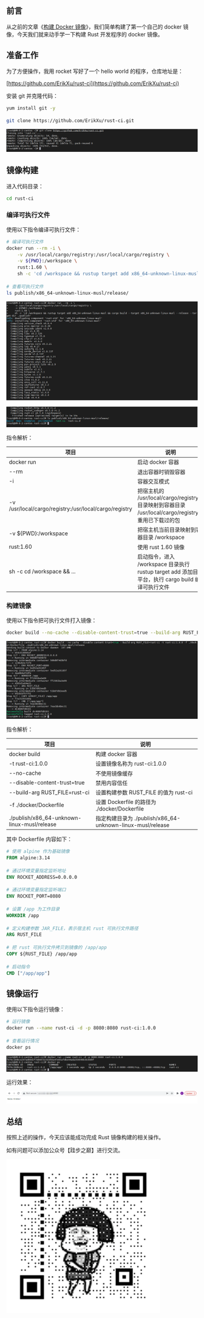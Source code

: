 ## 前言

从之前的文章《[构建 Docker 镜像](build.md)》，我们简单构建了第一个自己的 docker 镜像，今天我们就来动手学一下构建 Rust 开发程序的 docker 镜像。

## 准备工作

为了方便操作，我用 rocket 写好了一个 hello world 的程序，仓库地址是：

[https://github.com/ErikXu/rust-ci](https://github.com/ErikXu/rust-ci)

安装 git 并克隆代码：

``` bash
yum install git -y

git clone https://github.com/ErikXu/rust-ci.git
```

![克隆代码](images/rust/1.png "克隆代码")

## 镜像构建

进入代码目录：

``` bash
cd rust-ci
```

### 编译可执行文件

使用以下指令编译可执行文件：

``` bash
# 编译可执行文件
docker run --rm -i \
    -v /usr/local/cargo/registry:/usr/local/cargo/registry \
    -v ${PWD}:/workspace \
    rust:1.60 \
    sh -c 'cd /workspace && rustup target add x86_64-unknown-linux-musl && cargo build --target x86_64-unknown-linux-musl --release --target-dir ./publish'

# 查看可执行文件
ls publish/x86_64-unknown-linux-musl/release/
```

![编译可执行文件](images/rust/2.png "编译可执行文件")

![编译可执行文件](images/rust/3.png "编译可执行文件")

指令解析：

| 项目 | 说明 |
| ------- | ------- |
| docker run | 启动 docker 容器 |
| --rm | 退出容器时销毁容器 |
| -i | 容器交互模式 |
| -v /usr/local/cargo/registry:/usr/local/cargo/registry | 把宿主机的 /usr/local/cargo/registry 目录映射到容器目录 /usr/local/cargo/registry，重用已下载过的包 |
| -v ${PWD}:/workspace | 把宿主机当前目录映射到容器目录 /workspace |
| rust:1.60 | 使用 rust 1.60 镜像 |
| sh -c cd /workspace && ... | 启动指令，进入 /workspace 目录执行 rustup target add 添加目标平台，执行 cargo build 编译可执行文件 |

### 构建镜像

使用以下指令把可执行文件打入镜像：

``` bash
docker build --no-cache --disable-content-trust=true --build-arg RUST_FILE=rust-ci -t rust-ci:1.0.0 -f ./docker/Dockerfile ./publish/x86_64-unknown-linux-musl/release
```

![构建镜像](images/rust/4.png "构建镜像")

指令解析：

| 项目 | 说明 |
| ------- | ------- |
| docker build | 构建 docker 容器 |
| -t rust-ci:1.0.0 | 设置镜像名称为 rust-ci:1.0.0 |
| --no-cache | 不使用镜像缓存 |
| --disable-content-trust=true | 禁用内容信任 |
| --build-arg RUST_FILE=rust-ci | 设置构建参数 RUST_FILE 的值为 rust-ci |
| -f ./docker/Dockerfile | 设置 Dockerfile 的路径为 ./docker/Dockerfile |
| ./publish/x86_64-unknown-linux-musl/release | 指定构建目录为 ./publish/x86_64-unknown-linux-musl/release |

其中 Dockerfile 内容如下：

``` dockerfile
# 使用 alpine 作为基础镜像
FROM alpine:3.14

# 通过环境变量指定监听地址
ENV ROCKET_ADDRESS=0.0.0.0

# 通过环境变量指定监听端口
ENV ROCKET_PORT=8080

# 设置 /app 为工作目录
WORKDIR /app

# 定义构建参数 JAR_FILE，表示宿主机 rust 可执行文件路径
ARG RUST_FILE

# 把 rust 可执行文件拷贝到镜像的 /app/app
COPY ${RUST_FILE} /app/app

# 启动指令
CMD ["/app/app"]
```

## 镜像运行

使用以下指令运行镜像：

``` bash
# 运行镜像
docker run --name rust-ci -d -p 8080:8080 rust-ci:1.0.0

# 查看运行情况
docker ps
```

![运行镜像](images/rust/5.png "运行镜像")

运行效果：

![运行效果](images/rust/6.png "运行效果")

## 总结

按照上述的操作，今天应该能成功完成 Rust 镜像构建的相关操作。

如有问题可以添加公众号【跬步之巅】进行交流。

![跬步之巅](/images/qrcode.gif "跬步之巅")
